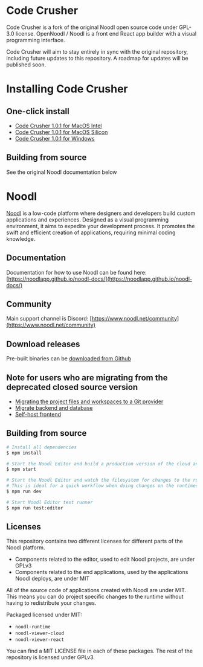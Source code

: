 # Code Crusher

Code Crusher is a fork of the original Noodl open source code under GPL-3.0 license. OpenNoodl / Noodl is a front end React app builder with a visual programming interface. 

Code Crusher will aim to stay entirely in sync with the original repository, including future updates to this repository. A roadmap for updates will be published soon.

# Installing Code Crusher

## One-click install

* [Code Crusher 1.0.1 for MacOS Intel](https://drive.google.com/file/d/11XPs0GjmNdQ4NxQLrtW5hlDqo21Fj_bs/view?usp=sharing)
* [Code Crusher 1.0.1 for MacOS Silicon](https://drive.google.com/file/d/1sGhGTTMTSS-1LBnFPfyg_eWxDPLaUexy/view?usp=sharing)
* [Code Crusher 1.0.1 for Windows](https://drive.google.com/file/d/10N8lZ-NlAO_Cr6Wi1o0CJHVepuVTpEtj/view?usp=drive_link)

## Building from source

See the original Noodl documentation below

# Noodl

[Noodl](https://noodl.net) is a low-code platform where designers and developers build custom applications and experiences. Designed as a visual programming environment, it aims to expedite your development process. It promotes the swift and efficient creation of applications, requiring minimal coding knowledge.

## Documentation
Documentation for how to use Noodl can be found here:
[https://noodlapp.github.io/noodl-docs/](https://noodlapp.github.io/noodl-docs/)

## Community
Main support channel is Discord: [https://www.noodl.net/community](https://www.noodl.net/community)

## Download releases
Pre-built binaries can be [downloaded from Github](https://github.com/noodlapp/noodl/releases)

## Note for users who are migrating from the deprecated closed source version
- [Migrating the project files and workspaces to a Git provider](https://noodlapp.github.io/noodl-docs/docs/guides/collaboration/migrating-from-noodl-hosted-git)
- [Migrate backend and database](https://noodlapp.github.io/noodl-docs/docs/guides/deploy/using-an-external-backend#migrating-from-a-noodl-cloud-service)
- [Self-host frontend](https://noodlapp.github.io/noodl-docs/docs/guides/deploy/hosting-frontend)

## Building from source

```bash
# Install all dependencies
$ npm install

# Start the Noodl Editor and build a production version of the cloud and react runtime (useful when running Noodl from source but want to deploy to production)
$ npm start

# Start the Noodl Editor and watch the filesystem for changes to the runtimes. Development versions of the runtimes, not meant for production (mostly due to source maps and file size)
# This is ideal for a quick workflow when doing changes on the runtimes.
$ npm run dev

# Start Noodl Editor test runner
$ npm run test:editor
```

## Licenses
This repository contains two different licenses for different parts of the Noodl platform.

- Components related to the editor, used to edit Noodl projects, are under GPLv3
- Components related to the end applications, used by the applications Noodl deploys, are under MIT

All of the source code of applications created with Noodl are under MIT. This means you can do project specific changes to the runtime without having to redistribute your changes.

Packaged licensed under MIT:
- `noodl-runtime`
- `noodl-viewer-cloud`
- `noodl-viewer-react`
  
You can find a MIT LICENSE file in each of these packages. The rest of the repository is licensed under GPLv3.
